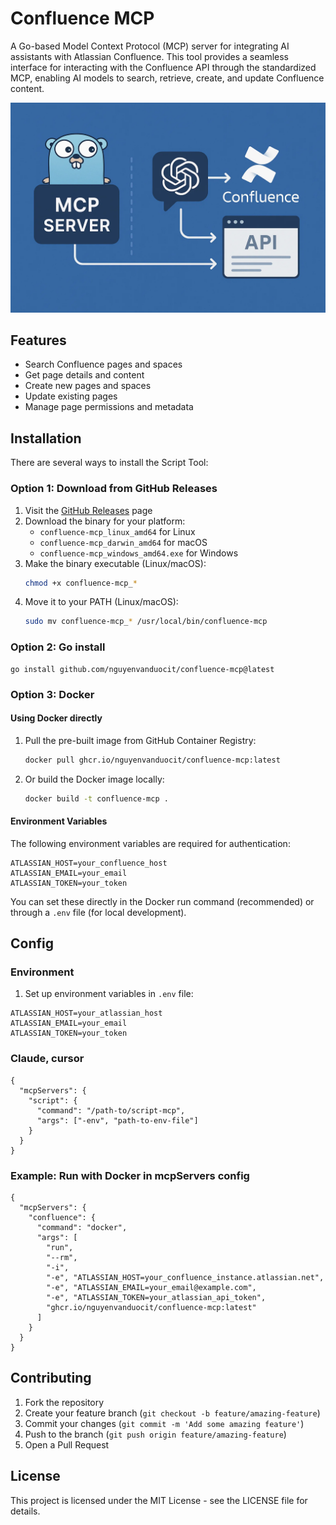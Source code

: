 # Confluence MCP

A Go-based Model Context Protocol (MCP) server for integrating AI assistants with Atlassian Confluence. This tool provides a seamless interface for interacting with the Confluence API through the standardized MCP, enabling AI models to search, retrieve, create, and update Confluence content.

![](/assets//thumbnail.webp)

## Features

- Search Confluence pages and spaces
- Get page details and content
- Create new pages and spaces
- Update existing pages
- Manage page permissions and metadata

## Installation

There are several ways to install the Script Tool:

### Option 1: Download from GitHub Releases

1. Visit the [GitHub Releases](https://github.com/nguyenvanduocit/confluence-mcp/releases) page
2. Download the binary for your platform:
   - `confluence-mcp_linux_amd64` for Linux
   - `confluence-mcp_darwin_amd64` for macOS
   - `confluence-mcp_windows_amd64.exe` for Windows
3. Make the binary executable (Linux/macOS):
   ```bash
   chmod +x confluence-mcp_*
   ```
4. Move it to your PATH (Linux/macOS):
   ```bash
   sudo mv confluence-mcp_* /usr/local/bin/confluence-mcp
   ```

### Option 2: Go install
```
go install github.com/nguyenvanduocit/confluence-mcp@latest
```

### Option 3: Docker

#### Using Docker directly
1. Pull the pre-built image from GitHub Container Registry:
   ```bash
   docker pull ghcr.io/nguyenvanduocit/confluence-mcp:latest
   ```

2. Or build the Docker image locally:
   ```bash
   docker build -t confluence-mcp .
   ```
   
#### Environment Variables
The following environment variables are required for authentication:
```
ATLASSIAN_HOST=your_confluence_host
ATLASSIAN_EMAIL=your_email
ATLASSIAN_TOKEN=your_token
```
You can set these directly in the Docker run command (recommended) or through a `.env` file (for local development).

## Config

### Environment

1. Set up environment variables in `.env` file:
```
ATLASSIAN_HOST=your_atlassian_host
ATLASSIAN_EMAIL=your_email
ATLASSIAN_TOKEN=your_token
```

### Claude, cursor
```
{
  "mcpServers": {
    "script": {
      "command": "/path-to/script-mcp",
      "args": ["-env", "path-to-env-file"]
    }
  }
}
```

### Example: Run with Docker in mcpServers config

```
{
  "mcpServers": {
    "confluence": {
      "command": "docker",
      "args": [
        "run",
        "--rm",
        "-i",
        "-e", "ATLASSIAN_HOST=your_confluence_instance.atlassian.net",
        "-e", "ATLASSIAN_EMAIL=your_email@example.com",
        "-e", "ATLASSIAN_TOKEN=your_atlassian_api_token",
        "ghcr.io/nguyenvanduocit/confluence-mcp:latest"
      ]
    }
  }
}
```

## Contributing

1. Fork the repository
2. Create your feature branch (`git checkout -b feature/amazing-feature`)
3. Commit your changes (`git commit -m 'Add some amazing feature'`)
4. Push to the branch (`git push origin feature/amazing-feature`)
5. Open a Pull Request

## License

This project is licensed under the MIT License - see the LICENSE file for details.

